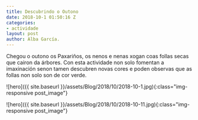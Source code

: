 ```yaml
---
title: Descubrindo o Outono
date: 2018-10-1 01:50:16 Z
categories:
- actividade
layout: post
author: Alba García.
---
```




Chegou o outono os Paxariños, os nenos e nenas xogan coas follas secas que cairon da árbores. Con esta actividade non solo fomentan a imaxinación senon tamen descubren novas cores e poden observas que as follas non solo son de cor verde.


![hero]({{ site.baseurl }}/assets/Blog/2018/10/2018-10-1.jpg){:class="img-responsive post_image"}
<br>

![hero]({{ site.baseurl }}/assets/Blog/2018/10/2018-10-11.jpg){:class="img-responsive post_image"}
<br>
